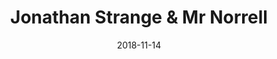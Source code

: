 ---
date: 2018-11-14
dateYear: 2018
isbn: 9781635576726
title: Jonathan Strange & Mr Norrell
description: "Two men change England's history when they bring magic back into the world. In the midst of the Napoleonic Wars in 1806, most people believe magic to have long since disappeared from England - until the reclusive Mr. Norrell reveals his powers and becomes an overnight celebrity. Another practicing magician then emerges: the young and daring Jonathan Strange. He becomes Norrell's pupil, and the two join forces in the war against France. But Strange is increasingly drawn to the wild, most perilous forms of magic, and he soon risks sacrificing his partnership with Norrell and everything else he holds dear."
cover: cover-jonathan-strange-and-mr-norrell.jpeg
coverGoogle: https://books.google.com/books/content?id=MO3cDwAAQBAJ&printsec=frontcover&img=1&zoom=1&source=gbs_api
pageCount: 865
authors: Susanna Clarke
publishers: Bloomsbury Publishing
published: 2020-08-11
publishedYear: 2020
shelves:
- fiction
portfolioFeature: true
---